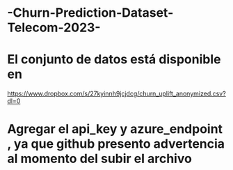 # -Churn-Prediction-Dataset-Telecom-2023-

# El conjunto de datos está disponible en
 https://www.dropbox.com/s/27kyinnh9jcjdcg/churn_uplift_anonymized.csv?dl=0

# Agregar el api_key y azure_endpoint , ya que github presento advertencia al momento del subir el archivo
